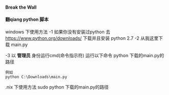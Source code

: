 #### Break the Wall
#### 翻qiang python 脚本

windows 下使用方法
-1 如果你没有安装过python
	去 https://www.python.org/downloads/
	下载并且安装 python 2.7
-2 
	从我这里下载 main.py 

-3 以 <strong> 管理员 </strong> 身份运行cmd(命令指示符)
	运行以下命令
	python 下载的main.py的路径

	例如
	python C:\Downloads\main.py


.nix 下使用方法
sudo python 下载的main.py的路径